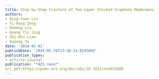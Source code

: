 ```yaml
---
title: Step-by-Step Fracture of Two-Layer Stacked Graphene Membranes
authors:
- Qing-Yuan Lin
- Yi-Hang Zeng
- Dameng Liu
- Guang Yin Jing
- Zhi-Min Liao
- Dapeng Yu
date: '2014-01-01'
publishDate: '2025-05-26T13:36:33.824560Z'
publication_types:
- article-journal
publication: '*ACS nano*'
url_pdf:https://pubs.acs.org/doi/abs/10.1021/nn5033888
---
```

